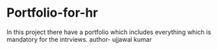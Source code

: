 # Portfolio-for-hr
In this project there have a portfolio which includes everything which is mandatory for the intrviews.
author- ujjawal kumar
